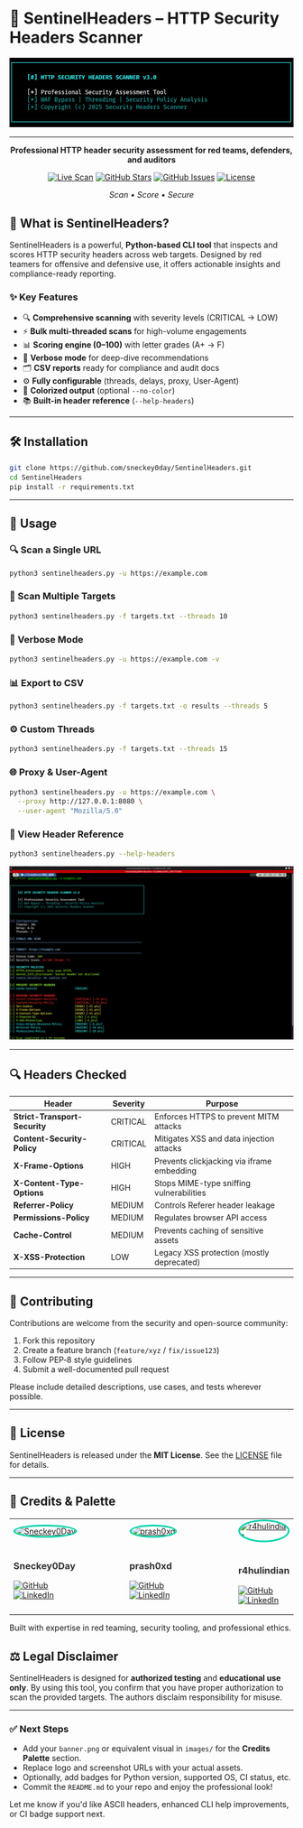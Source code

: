 # 🔐 SentinelHeaders – HTTP Security Headers Scanner

<div align="center">

![SentinelHeaders Logo](https://raw.githubusercontent.com/sneckey0day/SentinelHeaders/main/images/HEADER.png)

---
**Professional HTTP header security assessment for red teams, defenders, and auditors**

[![Live Scan](https://img.shields.io/badge/🌐_Live_Scan-local-00d4aa?style=for-the-badge)](#)
[![GitHub Stars](https://img.shields.io/github/stars/sneckey0day/SentinelHeaders?style=for-the-badge&color=yellow)](https://github.com/sneckey0day/SentinelHeaders/stargazers)
[![GitHub Issues](https://img.shields.io/github/issues/sneckey0day/SentinelHeaders?style=for-the-badge&color=red)](https://github.com/sneckey0day/SentinelHeaders/issues)
[![License](https://img.shields.io/badge/License-MIT-blue?style=for-the-badge)](LICENSE)

*Scan • Score • Secure*
</div>

## 🚀 What is SentinelHeaders?

SentinelHeaders is a powerful, **Python-based CLI tool** that inspects and scores HTTP security headers across web targets. Designed by red teamers for offensive and defensive use, it offers actionable insights and compliance-ready reporting.

### ✨ Key Features

- 🔍 **Comprehensive scanning** with severity levels (CRITICAL → LOW)  
- ⚡ **Bulk multi-threaded scans** for high-volume engagements  
- 📊 **Scoring engine (0–100)** with letter grades (A+ → F)  
- 📝 **Verbose mode** for deep-dive recommendations  
- 🗂️ **CSV reports** ready for compliance and audit docs  
- ⚙️ **Fully configurable** (threads, delays, proxy, User-Agent)  
- 🎨 **Colorized output** (optional `--no-color`)  
- 📚 **Built-in header reference** (`--help-headers`)

---



## 🛠️ Installation

```bash
git clone https://github.com/sneckey0day/SentinelHeaders.git
cd SentinelHeaders
pip install -r requirements.txt
````

---

## 🚀 Usage

### 🔍 Scan a Single URL

```bash
python3 sentinelheaders.py -u https://example.com
```

### 📂 Scan Multiple Targets

```bash
python3 sentinelheaders.py -f targets.txt --threads 10
```

### 📢 Verbose Mode

```bash
python3 sentinelheaders.py -u https://example.com -v
```

### 📊 Export to CSV

```bash
python3 sentinelheaders.py -f targets.txt -o results --threads 5
```

### ⚙️ Custom Threads

```bash
python3 sentinelheaders.py -f targets.txt --threads 15
```

### 🌐 Proxy & User-Agent

```bash
python3 sentinelheaders.py -u https://example.com \
  --proxy http://127.0.0.1:8080 \
  --user-agent "Mozilla/5.0"
```

### 🧾 View Header Reference

```bash
python3 sentinelheaders.py --help-headers
```
![SentinelHeaders Logo](https://raw.githubusercontent.com/sneckey0day/SentinelHeaders/main/images/FILE.png)

---

## 🔍 Headers Checked

| Header                        | Severity | Purpose                                    |
| ----------------------------- | -------- | ------------------------------------------ |
| **Strict-Transport-Security** | CRITICAL | Enforces HTTPS to prevent MITM attacks     |
| **Content-Security-Policy**   | CRITICAL | Mitigates XSS and data injection attacks   |
| **X-Frame-Options**           | HIGH     | Prevents clickjacking via iframe embedding |
| **X-Content-Type-Options**    | HIGH     | Stops MIME-type sniffing vulnerabilities   |
| **Referrer-Policy**           | MEDIUM   | Controls Referer header leakage            |
| **Permissions-Policy**        | MEDIUM   | Regulates browser API access               |
| **Cache-Control**             | MEDIUM   | Prevents caching of sensitive assets       |
| **X-XSS-Protection**          | LOW      | Legacy XSS protection (mostly deprecated)  |

---

## 🤝 Contributing

Contributions are welcome from the security and open-source community:

1. Fork this repository
2. Create a feature branch (`feature/xyz` / `fix/issue123`)
3. Follow PEP‑8 style guidelines
4. Submit a well-documented pull request

Please include detailed descriptions, use cases, and tests wherever possible.

---

## 🪪 License

SentinelHeaders is released under the **MIT License**. See the [LICENSE](LICENSE) file for details.

---

## 🧠 Credits & Palette

<div align="left">
<table>
<tr>
<td align="left" width="50%">
<a href="https://github.com/sneckey0day">
<img src="https://github.com/sneckey0day.png" width="150" height="150" style="border-radius: 50%; border: 3px solid #00d4aa;" alt="Sneckey0Day">
</a>
<br><br>
<h3><a href="https://github.com/sneckey0day" style="text-decoration: none; color: #333;">Sneckey0Day</a></h3>
<p>
<a href="https://github.com/sneckey0day">
<img src="https://img.shields.io/badge/GitHub-sneckey0day-181717?style=flat-square&logo=github&logoColor=white" alt="GitHub">
</a>
<br>
<a href="https://www.linkedin.com/in/sneckey0day/">
<img src="https://img.shields.io/badge/LinkedIn-sneckey0day-0077B5?style=flat-square&logo=linkedin&logoColor=white" alt="LinkedIn">
</a>
</p>
</td>

<td align="left" width="50%">
<a href="https://github.com/prash0xd">
<img src="https://github.com/prash0xd.png" width="150" height="150" style="border-radius: 50%; border: 3px solid #00d4aa;" alt="prash0xd">
</a>
<br><br>
<h3><a href="https://github.com/prash0xd" style="text-decoration: none; color: #333;">prash0xd</a></h3>
<p>
<a href="https://github.com/prash0xd">
<img src="https://img.shields.io/badge/GitHub-prash0xd-181717?style=flat-square&logo=github&logoColor=white" alt="GitHub">
</a>
<br>
<a href="https://www.linkedin.com/in/prash0xd/">
<img src="https://img.shields.io/badge/LinkedIn-prash0xd-0077B5?style=flat-square&logo=linkedin&logoColor=white" alt="LinkedIn">
</a>
</p>
</td>
<td align="left" width="50%">
<a href="https://github.com/R4HUL-INDIAN">
<img src="https://github.com/R4HUL-INDIAN.png" width="150" height="150" style="border-radius: 50%; border: 3px solid #00d4aa;" alt="r4hulindian">
</a>
<br><br>
<h3><a href="https://github.com/R4HUL-INDIAN" style="text-decoration: none; color: #333;">r4hulindian</a></h3>
<p>
<a href="https://github.com/R4HUL-INDIAN">
<img src="https://img.shields.io/badge/https%3A%2F%2Fgithub.com%2FR4HUL-INDIAN?style=flat-square&logo=github&logoColor=white" alt="GitHub">
</a>
<br>
<a href="https://www.linkedin.com/in/r4hulindian/">
<img src="https://img.shields.io/badge/LinkedIn-r4hulindian-0077B5?style=flat-square&logo=linkedin&logoColor=white" alt="LinkedIn">
</a>
</p>
</td>
</tr>
</table>
</div>


Built with expertise in red teaming, security tooling, and professional ethics.


## ⚖️ Legal Disclaimer

SentinelHeaders is designed for **authorized testing** and **educational use only**. By using this tool, you confirm that you have proper authorization to scan the provided targets. The authors disclaim responsibility for misuse.

---

### ✅ Next Steps

* Add your `banner.png` or equivalent visual in `images/` for the **Credits Palette** section.
* Replace logo and screenshot URLs with your actual assets.
* Optionally, add badges for Python version, supported OS, CI status, etc.
* Commit the `README.md` to your repo and enjoy the professional look!

Let me know if you'd like ASCII headers, enhanced CLI help improvements, or CI badge support next.
